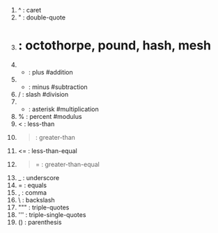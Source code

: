 1. ^ : caret
2. " : double-quote
3. # : octothorpe, pound, hash, mesh
4. + : plus #addition
5. - : minus #subtraction
6. / : slash #division
7. * : asterisk #multiplication
8. % : percent #modulus
9. < : less-than 
10. > : greater-than 
11. <= : less-than-equal 
12. >= : greater-than-equal
13. _ : underscore 
14. = : equals
15. , : comma
16. \ : backslash
17. """ : triple-quotes
18. ''' : triple-single-quotes
19. () : parenthesis
